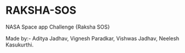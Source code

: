 # RAKSHA-SOS
NASA Space app Challenge {Raksha SOS}



Made by:-
Aditya Jadhav, 
Vignesh Paradkar,
Vishwas Jadhav,
Neelesh Kasukurthi.
